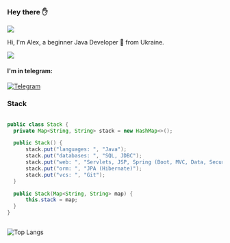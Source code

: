 <h3> Hey there ✋</h3>

![](https://img.shields.io/github/followers/overpathz?style=social)

Hi, I'm Alex, a beginner Java Developer 🚀 from Ukraine.

![](https://media2.giphy.com/media/LmNwrBhejkK9EFP504/200.gif)

<h4> I'm in telegram: </h4>

[![Telegram](https://img.shields.io/badge/Telegram-blue.svg?style=flat-square&logo=telegram)](https://t.me/akira_7)
  
<div>

  <h3> Stack </h3>

  ```java
  ​
  public class Stack {
    private Map<String, String> stack = new HashMap<>();

    public Stack() {
        stack.put("languages: ", "Java");
        stack.put("databases: ", "SQL, JDBC");
        stack.put("web: ", "Servlets, JSP, Spring (Boot, MVC, Data, Security)");
        stack.put("orm: ", "JPA (Hibernate)");
        stack.put("vcs: ", "Git");
    }

    public Stack(Map<String, String> map) {
        this.stack = map;
    }
  }
  ​
  ```
</div>

![Top Langs](https://github-readme-stats.vercel.app/api/top-langs/?username=overpathz&layout=compact)
